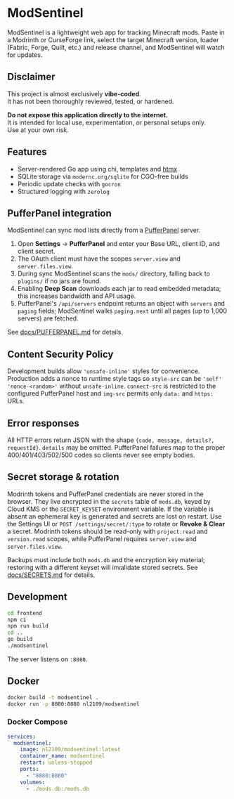 # ModSentinel

ModSentinel is a lightweight web app for tracking Minecraft mods.
Paste in a Modrinth or CurseForge link, select the target Minecraft version,
loader (Fabric, Forge, Quilt, etc.) and release channel, and ModSentinel will
watch for updates.

## Disclaimer

This project is almost exclusively **vibe-coded**.  
It has not been thoroughly reviewed, tested, or hardened.  

**Do not expose this application directly to the internet.**  
It is intended for local use, experimentation, or personal setups only.  
Use at your own risk.

## Features

- Server-rendered Go app using chi, templates and [htmx](https://htmx.org)
- SQLite storage via `modernc.org/sqlite` for CGO-free builds
- Periodic update checks with `gocron`
- Structured logging with `zerolog`

## PufferPanel integration

ModSentinel can sync mod lists directly from a [PufferPanel](https://pufferpanel.com) server.

1. Open **Settings** → **PufferPanel** and enter your Base URL, client ID, and client secret.
2. The OAuth client must have the scopes `server.view` and `server.files.view`.
3. During sync ModSentinel scans the `mods/` directory, falling back to `plugins/` if no jars are found.
4. Enabling **Deep Scan** downloads each jar to read embedded metadata; this increases bandwidth and API usage.
5. PufferPanel's `/api/servers` endpoint returns an object with `servers` and `paging` fields; ModSentinel walks `paging.next` until all pages (up to 1,000 servers) are fetched.

See [docs/PUFFERPANEL.md](docs/PUFFERPANEL.md) for details.

## Content Security Policy

Development builds allow `'unsafe-inline'` styles for convenience.
Production adds a nonce to runtime style tags so `style-src` can be `'self' 'nonce-<random>'` without `unsafe-inline`.
`connect-src` is restricted to the configured PufferPanel host and `img-src` permits only `data:` and `https:` URLs.

## Error responses

All HTTP errors return JSON with the shape `{code, message, details?, requestId}`.
`details` may be omitted. PufferPanel failures map to the proper 400/401/403/502/500 codes so clients never see empty bodies.

## Secret storage & rotation

Modrinth tokens and PufferPanel credentials are never stored in the browser.
They live encrypted in the `secrets` table of `mods.db`, keyed by Cloud KMS or
the `SECRET_KEYSET` environment variable. If the variable is absent an
ephemeral key is generated and secrets are lost on restart. Use the Settings UI or
`POST /settings/secret/:type` to rotate or **Revoke & Clear** a secret. Modrinth
tokens should be read-only with `project.read` and `version.read` scopes, while
PufferPanel requires `server.view` and `server.files.view`.

Backups must include both `mods.db` and the encryption key material; restoring
with a different keyset will invalidate stored secrets. See
[docs/SECRETS.md](docs/SECRETS.md) for details.

## Development

```bash
cd frontend
npm ci
npm run build
cd ..
go build
./modsentinel
```

The server listens on `:8080`.

## Docker

```bash
docker build -t modsentinel .
docker run -p 8080:8080 nl2109/modsentinel
```

### Docker Compose

```yaml
services:
  modsentinel:
    image: nl2109/modsentinel:latest
    container_name: modsentinel
    restart: unless-stopped
    ports:
      - "8080:8080"
    volumes:
      - ./mods.db:/mods.db
```
